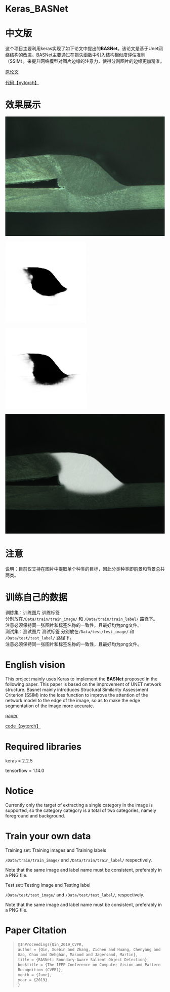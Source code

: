 # Keras_BASNet
# 中文版

这个项目主要利用keras实现了如下论文中提出的**BASNet**。该论文是基于Unet网络结构的改进。BASNet主要通过在损失函数中引入结构相似度评估准则（SSIM），来提升网络模型对图片边缘的注意力，使得分割图片的边缘更加精准。

[原论文](http://openaccess.thecvf.com/content_CVPR_2019/html/Qin_BASNet_Boundary-Aware_Salient_Object_Detection_CVPR_2019_paper.html)

[代码【pytorch】](https://github.com/xuebinqin/BASNet)  

# 效果展示
![original](https://github.com/Kingsleyandher/Keras_BASNet/blob/main/figure/original.png)  

![Unet_resnet50](https://github.com/Kingsleyandher/Keras_BASNet/blob/main/figure/Unet_resnet50.png)  

![Unet_vgg16](https://github.com/Kingsleyandher/Keras_BASNet/blob/main/figure/Unet_vgg16.png)   

![BASNet](https://github.com/Kingsleyandher/Keras_BASNet/blob/main/figure/BASNet.png)

# 注意
说明：目前仅支持在图片中提取单个种类的目标，因此分类种类即前景和背景总共两类。  

# 训练自己的数据

训练集：训练图片 训练标签  
分别放在```/Data/train/train_image/``` 和 ```/Data/train/train_label/``` 路径下。  
注意必须保持同一张图片和标签名称的一致性，且最好均为png文件。  
测试集：测试图片 测试标签
分别放在```/Data/test/test_image/``` 和 ```/Data/test/test_label/``` 路径下。  
注意必须保持同一张图片和标签名称的一致性，且最好均为png文件。  



# English vision

This project mainly uses Keras to implement the **BASNet** proposed in the following paper. This paper is based on the improvement of UNET network structure. Basnet mainly introduces Structural Similarity Assessment Criterion (SSIM) into the loss function to improve the attention of the network model to the edge of the image, so as to make the edge segmentation of the image more accurate.

[paper](http://openaccess.thecvf.com/content_CVPR_2019/html/Qin_BASNet_Boundary-Aware_Salient_Object_Detection_CVPR_2019_paper.html)

[code【pytorch】](https://github.com/xuebinqin/BASNet)

# Required libraries

keras =  2.2.5  

tensorflow = 1.14.0

# Notice

Currently only the target of extracting a single category in the image is supported, so the category category is a total of two categories, namely foreground and background.  


# Train your own data

Training set: Training images and Training labels  

```/Data/train/train_image/``` and ```/Data/train/train_label/```   respectively.  

Note that the same image and label name must be consistent, preferably in a PNG file.  

Test set: Testing image and Testing label  

```/Data/test/test_image/``` and ```/Data/test/test_label/```, respectively.  

Note that the same image and label name must be consistent, preferably in a PNG file.  


# Paper Citation

> ```
> @InProceedings{Qin_2019_CVPR,
> author = {Qin, Xuebin and Zhang, Zichen and Huang, Chenyang and Gao, Chao and Dehghan, Masood and Jagersand, Martin},
> title = {BASNet: Boundary-Aware Salient Object Detection},
> booktitle = {The IEEE Conference on Computer Vision and Pattern Recognition (CVPR)},
> month = {June},
> year = {2019}
> }
> ```


